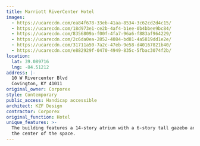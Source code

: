 ```yaml
---
title: Marriott RiverCenter Hotel
images:
  - https://ucarecdn.com/ea84f678-33eb-41aa-8534-3c62cd2d4c15/
  - https://ucarecdn.com/18d973e1-ce2b-4af4-b1ee-0b4bbee9bc84/
  - https://ucarecdn.com/8356809a-f00f-4fa7-96a6-f883af964229/
  - https://ucarecdn.com/2c6da0ea-2852-4084-bd81-4a5819dd1e2e/
  - https://ucarecdn.com/31711a50-7a2c-47eb-9e58-d40167821b40/
  - https://ucarecdn.com/e882929f-0470-4949-835c-5fbac3074f2b/
location:
  lat: 39.089716
  lng: -84.51212
address: |-
  10 W Rivercenter Blvd
  Covington, KY 41011
original_owner: Corporex
style: Contemporary
public_access: Handicap accessible
architect: KZF Design
contractor: Corporex
original_function: Hotel
unique_features: >-
  The building features a 14-story atrium with a 6-story tall gazebo anchoring
  the center of the space.
---
```

